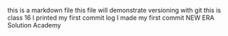 this is a markdown file
this file will demonstrate versioning with git
this is class 16
I printed my first commit log
I made my first commit
NEW ERA Solution Academy 
